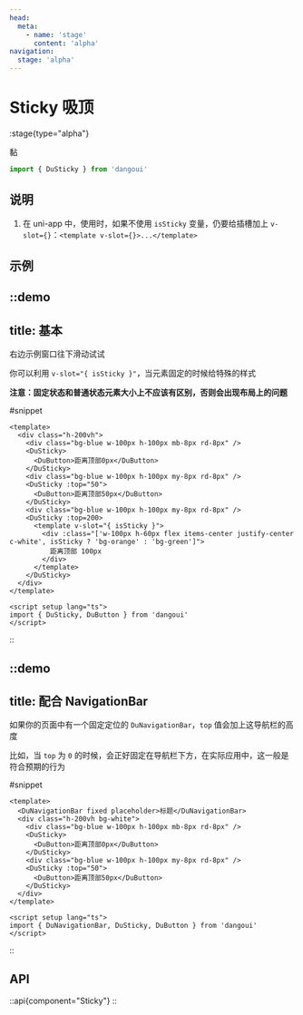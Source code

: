 ```yaml
---
head:
  meta:
    - name: 'stage'
      content: 'alpha'
navigation:
  stage: 'alpha'
---
```


# Sticky 吸顶

:stage{type="alpha"}

黏

```ts
import { DuSticky } from 'dangoui'
```

## 说明

1. 在 uni-app 中，使用时，如果不使用 `isSticky` 变量，仍要给插槽加上 `v-slot={}`：`<template v-slot={}>...</template>`

## 示例

::demo
---
title: 基本
---
右边示例窗口往下滑动试试

你可以利用 `v-slot="{ isSticky }"`，当元素固定的时候给特殊的样式

**注意：固定状态和普通状态元素大小上不应该有区别，否则会出现布局上的问题**

#snippet
```vue
<template>
  <div class="h-200vh">
    <div class="bg-blue w-100px h-100px mb-8px rd-8px" />
    <DuSticky>
      <DuButton>距离顶部0px</DuButton>
    </DuSticky>
    <div class="bg-blue w-100px h-100px my-8px rd-8px" />
    <DuSticky :top="50">
      <DuButton>距离顶部50px</DuButton>
    </DuSticky>
    <div class="bg-blue w-100px h-100px my-8px rd-8px" />
    <DuSticky :top=200>
      <template v-slot="{ isSticky }">
        <div :class="['w-100px h-60px flex items-center justify-center c-white', isSticky ? 'bg-orange' : 'bg-green']">
          距离顶部 100px
        </div>
      </template>
    </DuSticky>
  </div>
</template>

<script setup lang="ts">
import { DuSticky, DuButton } from 'dangoui'
</script>
```
::

::demo
---
title: 配合 NavigationBar
---

如果你的页面中有一个固定定位的 `DuNavigationBar`，`top` 值会加上这导航栏的高度

比如，当 `top` 为 `0` 的时候，会正好固定在导航栏下方，在实际应用中，这一般是符合预期的行为

#snippet
```vue
<template>
  <DuNavigationBar fixed placeholder>标题</DuNavigationBar>
  <div class="h-200vh bg-white">
    <div class="bg-blue w-100px h-100px mb-8px rd-8px" />
    <DuSticky>
      <DuButton>距离顶部0px</DuButton>
    </DuSticky>
    <div class="bg-blue w-100px h-100px my-8px rd-8px" />
    <DuSticky :top="50">
      <DuButton>距离顶部50px</DuButton>
    </DuSticky>
  </div>
</template>

<script setup lang="ts">
import { DuNavigationBar, DuSticky, DuButton } from 'dangoui'
</script>
```
::

## API

::api{component="Sticky"}
::